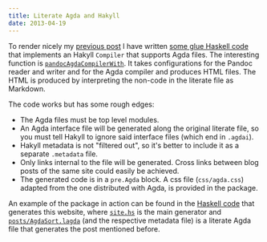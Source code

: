 ```yaml
---
title: Literate Agda and Hakyll
date: 2013-04-19
---
```


To render nicely my [previous post](/posts/AgdaSort.html) I have written [some
glue Haskell code](http://hackage.haskell.org/package/hakyll-agda) that
implements an Hakyll `Compiler` that supports Agda files.  The interesting
function is
[`pandocAgdaCompilerWith`](https://github.com/bitonic/hakyll-agda/blob/master/Hakyll/Web/Agda.hs#L169).
It takes configurations for the Pandoc reader and writer and for the Agda
compiler and produces HTML files.  The HTML is produced by interpreting the
non-code in the literate file as Markdown.

The code works but has some rough edges:

* The Agda files must be top level modules.
* An Agda interface file will be generated along the original literate file, so
  you must tell Hakyll to ignore said interface files (which end in `.agdai`).
* Hakyll metadata is not "filtered out", so it's better to include it as a
  separate `.metadata` file.
* Only links internal to the file will be generated.  Cross links between blog
  posts of the same site could easily be achieved.
* The generated code is in a `pre.Agda` block.  A css file (`css/agda.css`)
  adapted from the one distributed with Agda, is provided in the package.

An example of the package in action can be found in the
[Haskell code](https://github.com/bitonic/mazzo.li) that generates this website,
where [`site.hs`](https://github.com/bitonic/mazzo.li/blob/master/site.hs) is the
main generator and
[`posts/AgdaSort.lagda`](https://github.com/bitonic/mazzo.li/blob/master/posts/AgdaSort.lagda)
(and the respective metadata file) is a literate Agda file that generates the
post mentioned before.
